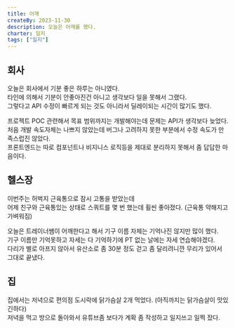 ```yaml
---
title: 어깨
createBy: 2023-11-30
description: 오늘은 어깨를 했다.
charter: 일지
tags: ["일지"]
---
```


## 회사

오늘은 회사에서 기분 좋은 하루는 아니였다.  
타인에 의해서 기분이 안좋아진건 아니고 생각보다 일을 못해서 그랬다.  
그렇다고 API 수정이 빠르게 되는 것도 아니라서 딜레이되는 시간이 많기도 했다.

프로젝트 POC 관련해서 목표 범위까지는 개발해야는데 문제는 API가 생각보다 늦었다.  
처음 개발 속도자체는 나쁘지 않았는데 버그나 고려하지 못한 부분에서 수정 속도가 만족스럽진 않았다.  
프론트엔드는 따로 컴포넌트나 비지니스 로직등을 제대로 분리하지 못해서 좀 답답한 마음이다.

## 헬스장

이번주는 허벅지 근육통으로 잠시 고통을 받았는데  
어제 친구와 근육통있는 상태로 스쿼트를 몇 번 했는데 휠씬 좋아졌다. (근육통 약해지고 가벼워짐)

오늘은 트레이너쌤이 어깨한다고 해서 기구 이름 자체는 기억나진 않지만 많이 했다.  
기구 이름만 기억못하고 자세는 다 기억하기에 PT 없는 날에는 자세 연습해야겠다.  
다리가 별로 아프지 않아서 유산소로 좀 30분 정도 걷고 좀 달리려니깐 무리가 있어서 그대로 끝냈다.

## 집

집에서는 저녁으로 편의점 도시락에 닭가슴살 2개 먹었다. (아직까지는 닭가슴살이 맛있긴하다)  
저녁을 먹고 방으로 돌아와서 유튜브좀 보다가 계확 좀 작성하고 일지쓰고 일찍 잤다.
